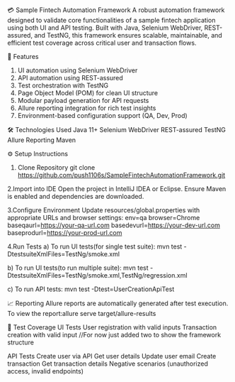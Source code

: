 💳 Sample Fintech Automation Framework
A robust automation framework designed to validate core functionalities of a sample fintech application using both UI and API testing. 
Built with Java, Selenium WebDriver, REST-assured, and TestNG, this framework ensures scalable, maintainable, and efficient test coverage across critical user and transaction flows.

🚀 Features
1. UI automation using Selenium WebDriver
2. API automation using REST-assured
3.  Test orchestration with TestNG
4. Page Object Model (POM) for clean UI structure
5. Modular payload generation for API requests
6. Allure reporting integration for rich test insights
7. Environment-based configuration support (QA, Dev, Prod)

🛠️ Technologies Used
Java 11+
Selenium WebDriver
REST-assured
TestNG
Allure Reporting
Maven

⚙️ Setup Instructions

1. Clone Repository git clone https://github.com/push1106s/SampleFintechAutomationFramework.git

2.Import into IDE
Open the project in IntelliJ IDEA or Eclipse.
Ensure Maven is enabled and dependencies are downloaded.

3.Configure Environment
Update resources/global.properties with appropriate URLs and browser settings:
env=qa
browser=Chrome
baseqaurl=https://your-qa-url.com
basedevurl=https://your-dev-url.com
baseprodurl=https://your-prod-url.com

4.Run Tests
a) To run UI tests(for single test suite):
mvn test -DtestsuiteXmlFiles=TestNg/smoke.xml 

b) To run UI tests(to run multiple suite):
mvn test -DtestsuiteXmlFiles=TestNg/smoke.xml,TestNg/regression.xml 

c) To run API tests:
mvn test -Dtest=UserCreationApiTest

📈 Reporting
Allure reports are automatically generated after test execution.
To view the report:allure serve target/allure-results

🧪 Test Coverage
UI Tests
User registration with valid inputs
Transaction creation with valid input
//For now just added two to show the framework structure

API Tests
Create user via API
Get user details
Update user email
Create transaction
Get transaction details
Negative scenarios (unauthorized access, invalid endpoints)
